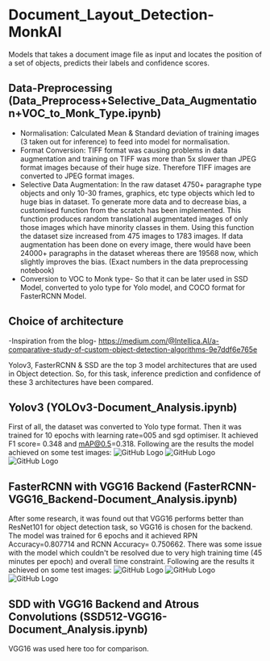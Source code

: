 # Document_Layout_Detection-MonkAI
Models that takes a document image file as input and locates the position of a set of objects, predicts their labels and confidence scores.

## Data-Preprocessing (Data_Preprocess+Selective_Data_Augmentation+VOC_to_Monk_Type.ipynb)
- Normalisation: Calculated Mean & Standard deviation of training images (3 taken out for inference) to feed into model for normalisation.
- Format Conversion: TIFF format was causing problems in data augmentation and training on TIFF was more than 5x slower than JPEG format images because of their huge size. Therefore TIFF images are converted to JPEG format images.
- Selective Data Augmentation: In the raw dataset 4750+ paragraphe type objects and only 10-30 frames, graphics, etc type objects which led to huge bias in dataset. To generate more data and to decrease bias, a customised function from the scratch has been implemented. This function produces random translational augmentated images of only those images which have minority classes in them. Using this function the dataset size increased from 475 images to 1783 images. If data augmentation has been done on every image, there would have been 24000+ paragraphs in the dataset whereas there are 19568 now, which slightly improves the bias. (Exact numbers in the data preprocessing notebook)
- Conversion to VOC to Monk type- So that it can be later used in SSD Model, converted to yolo type for Yolo model, and COCO format for FasterRCNN Model.

## Choice of architecture
-Inspiration from the blog- https://medium.com/@Intellica.AI/a-comparative-study-of-custom-object-detection-algorithms-9e7ddf6e765e

Yolov3, FasterRCNN & SSD are the top 3 model architectures that are used in Object detection. So, for this task, inference prediction and confidence of these 3 architectures have been compared.

## Yolov3 (YOLOv3-Document_Analysis.ipynb)
First of all, the dataset was converted to Yolo type format. Then it was trained for 10 epochs with learning rate=005 and sgd optimiser. It achieved F1 score= 0.348 and mAP@0.5=0.318.
Following are the results the model achieved on some test images:
![GitHub Logo](/images/logo.png)
![GitHub Logo](/images/logo.png)
![GitHub Logo](/images/logo.png)

## FasterRCNN with VGG16 Backend (FasterRCNN-VGG16_Backend-Document_Analysis.ipynb)
After some research, it was found out that VGG16 performs better than ResNet101 for object detection task, so VGG16 is chosen for the backend. The model was trained for 6 epochs and it achieved RPN Accuracy=0.807714 and RCNN Accuracy= 0.750662. There was some issue with the model which couldn't be resolved due to very high training time (45 minutes per epoch) and overall time constraint.
Following are the results it achieved on some test images:
![GitHub Logo](/images/logo.png)
![GitHub Logo](/images/logo.png)
![GitHub Logo](/images/logo.png)

## SDD with VGG16 Backend and Atrous Convolutions (SSD512-VGG16-Document_Analysis.ipynb)
VGG16 was used here too for comparison.
